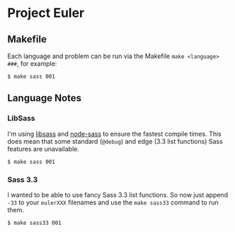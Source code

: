 Project Euler
=============


## Makefile

Each language and problem can be run via the Makefile `make <language> ###`, for example:

```$ make sass 001```


## Language Notes

### LibSass

I'm using [libsass](https://github.com/hcatlin/libsass) and [node-sass](https://github.com/andrew/node-sass) to ensure the fastest compile times.  This does mean that some standard (`@debug`) and edge (3.3 list functions) Sass features are unavailable.

```$ make sass 001```


### Sass 3.3

I wanted to be able to use fancy Sass 3.3 list functions. So now just append `-33` to your `eulerXXX` filenames and use the `make sass33` command to run them.

```$ make sass33 001```

